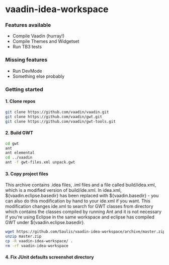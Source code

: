 vaadin-idea-workspace
=====================

### Features available
* Compile Vaadin (hurray!)
* Compile Themes and Widgetset
* Run TB3 tests

### Missing features
* Run DevMode
* Something else probably

### Getting started
#### 1. Clone repos
````sh
git clone https://github.com/vaadin/vaadin.git
git clone https://github.com/vaadin/gwt.git
git clone https://github.com/vaadin/gwt-tools.git
````
#### 2. Build GWT
````sh
cd gwt
ant
ant elemental
cd ../vaadin
ant -f gwt-files.xml unpack.gwt
````
#### 3. Copy project files
This archive contains .idea files, .iml files and a file called build/idea.xml, which is a modified version
of build/ide.xml. In idea.xml, ${vaadin.eclipse.basedir} has been replaced with ${vaadin.basedir} - you can also do this
modification by hand to your ide.xml if you want. This modification changes ide.xml to search for GWT classes from directory which contains the classes compiled by running Ant and it is not necessary if you're using Eclipse in the same workspace and eclipse has compiled GWT under ${vaadin.eclipse.basedir}.
````sh
wget https://github.com/Saulis/vaadin-idea-workspace/archive/master.zip
unzip master.zip
cp -R vaadin-idea-workspace/ .
rm -rf vaadin-idea-workspace
````


#### 4. Fix JUnit defaults screenshot directory


